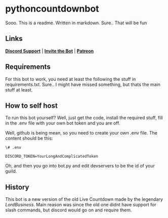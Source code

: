 # pythoncountdownbot

Sooo. This is a readme. Written in markdown. Sure.. That will be fun

## Links

**[Discord Support](https://discord.com/invite/b2fY4z4xBY "Join the support guild!")** | **[Invite the Bot](https://top.gg/bot/1015703443358363789)** | **[Patreon](https://www.patreon.com/livecountdownbot)**

## Requirements

For this bot to work, you need at least the following the stuff in requirements.txt. Sure.. I might have missed something, but thats the main stuff at least.

## How to self host

To run this bot yourself? Well, just get the code, install the required stuff, fill in the .env file with your own bot token and you are off.

Well, github is being mean, so you need to create your own .env file. The content should be this:

```
\# .env

DISCORD_TOKEN=YourLongAndComplicatedToken
```

Oh, and then you go into bot.py and edit devservers to be the id of your guild.

## History

This bot is a new version of the old Live Countdown made by the legendary _LordBusiness_. Main reason was since the old one didnt have support for slash commands, but discord would go on and require them.
